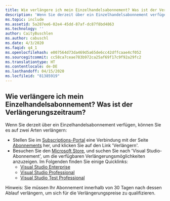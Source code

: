 ```yaml
---
title: Wie verlängere ich mein Einzelhandelsabonnement? Was ist der Verlängerungszeitraum?
description: 'Wenn Sie derzeit über ein Einzelhandelsabonnement verfügen, können Sie es auf zwei Arten verlängern: Stellen Sie eine Verbindung mit https://my.visualstudio.com/subscriptions her, und klicken Sie...'
ms.topic: include
ms.assetid: 5a287ee6-02e4-45dd-87af-dc87f8bd4863
ms.technology: ''
author: CaityBuschlen
ms.author: cabuschl
ms.date: 4/3/2020
ms.faqid: q4_1
ms.openlocfilehash: e007564d73da469d5a65de6cc42dffcaae4cf052
ms.sourcegitcommit: cc58ca7ceae783b972ca25af69f17c9f92a29fc2
ms.translationtype: HT
ms.contentlocale: de-DE
ms.lasthandoff: 04/15/2020
ms.locfileid: "81385919"
---
```

## <a name="how-do-i-renew-my-retail-subscription-what-is-the-renewal-time-period"></a>Wie verlängere ich mein Einzelhandelsabonnement? Was ist der Verlängerungszeitraum?

Wenn Sie derzeit über ein Einzelhandelsabonnement verfügen, können Sie es auf zwei Arten verlängern:

- Stellen Sie im [Subscriptions-Portal](https://my.visualstudio.com/benefits) eine Verbindung mit der Seite [Abonnements](https://my.visualstudio.com/Subscriptions) her, und klicken Sie auf den Link \'Verlängern\'.
- Besuchen Sie den [Microsoft Store](https://www.microsoft.com/store/b/home?rtc=1), und suchen Sie nach \'Visual Studio-Abonnement\', um die verfügbaren Verlängerungsmöglichkeiten anzuzeigen. Im Folgenden finden Sie einige Quicklinks:
  - [Visual Studio Enterprise](https://www.microsoft.com/p/visual-studio-enterprise-subscription/dg7gmgf0dst4?activetab=pivot%3aoverviewtab)
  - [Visual Studio Professional](https://www.microsoft.com/p/visual-studio-professional-subscription/dg7gmgf0dst3?activetab=pivot%3aoverviewtab)
  - [Visual Studio Test Professional](https://www.microsoft.com/p/visual-studio-test-professional-subscription/dg7gmgf0dst6?activetab=pivot%3aoverviewtab)

Hinweis: Sie müssen Ihr Abonnement innerhalb von 30 Tagen nach dessen Ablauf verlängern, um sich für die Verlängerungspreise zu qualifizieren.
